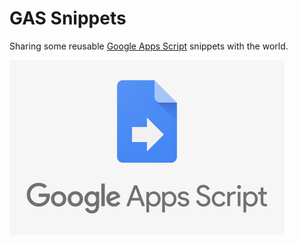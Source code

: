 # GAS Snippets

Sharing some reusable [Google Apps Script](https://developers.google.com/apps-script/) snippets with the world.

![GAS logo](./logo.png)
